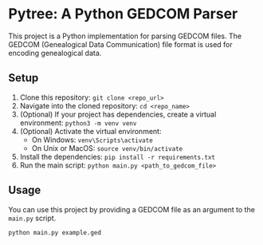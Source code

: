 # Pytree: A Python GEDCOM Parser

This project is a Python implementation for parsing GEDCOM files. The GEDCOM (Genealogical Data Communication) file format is used for encoding genealogical data.

## Setup

1. Clone this repository: `git clone <repo_url>`
2. Navigate into the cloned repository: `cd <repo_name>`
3. (Optional) If your project has dependencies, create a virtual environment: `python3 -m venv venv`
4. (Optional) Activate the virtual environment: 
   - On Windows: `venv\Scripts\activate`
   - On Unix or MacOS: `source venv/bin/activate`
5. Install the dependencies: `pip install -r requirements.txt`
6. Run the main script: `python main.py <path_to_gedcom_file>`

## Usage

You can use this project by providing a GEDCOM file as an argument to the `main.py` script.

```bash
python main.py example.ged
